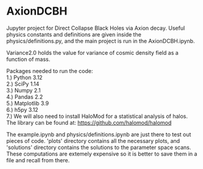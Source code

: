 # AxionDCBH

Jupyter project for Direct Collapse Black Holes via Axion decay. Useful physics constants and definitions are given inside the physics/definitions.py, and the main project is run in the AxionDCBH.ipynb.

Variance2.0 holds the value for variance of cosmic density field as a function of mass. 

Packages needed to run the code: <br />
    1.) Python 3.12 <br />
    2.) SciPy 1.14 <br />
    3.) Numpy 2.1 <br />
    4.) Pandas 2.2 <br />
    5.) Matplotlib 3.9 <br />
    6.) h5py 3.12 <br />
    7.) We will also need to install HaloMod for a statistical analysis of halos. The library can be found at: https://github.com/halomod/halomod  <br />

The example.ipynb and physics/definitions.ipynb are just there to test out pieces of code. 'plots' directory contains all the necessary plots, and 'solutions' directory contains the solutions to the parameter space scans. These computations are extemely expensive so it is better to save them in a file and recall from there. 
